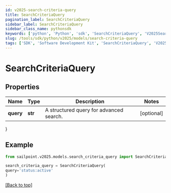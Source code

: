 ```yaml
---
id: v2025-search-criteria-query
title: SearchCriteriaQuery
pagination_label: SearchCriteriaQuery
sidebar_label: SearchCriteriaQuery
sidebar_class_name: pythonsdk
keywords: ['python', 'Python', 'sdk', 'SearchCriteriaQuery', 'V2025SearchCriteriaQuery'] 
slug: /tools/sdk/python/v2025/models/search-criteria-query
tags: ['SDK', 'Software Development Kit', 'SearchCriteriaQuery', 'V2025SearchCriteriaQuery']
---
```


# SearchCriteriaQuery


## Properties

Name | Type | Description | Notes
------------ | ------------- | ------------- | -------------
**query** | **str** | A structured query for advanced search. | [optional] 
}

## Example

```python
from sailpoint.v2025.models.search_criteria_query import SearchCriteriaQuery

search_criteria_query = SearchCriteriaQuery(
query='status:active'
)

```
[[Back to top]](#) 


